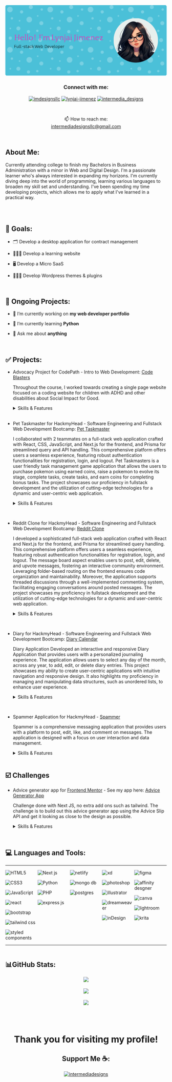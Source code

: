 <p align="center">

  <img src="banner.png" />

</p>


<h3 align="center">Connect with me:</h3>
<p align="center">
<a href="https://twitter.com/imdesignsllc" target="blank"><img align="center" src="https://raw.githubusercontent.com/rahuldkjain/github-profile-readme-generator/master/src/images/icons/Social/twitter.svg" alt="imdesignsllc" height="30" width="40" /></a>
<a href="https://linkedin.com/in/lynjai-jimenez" target="blank"><img align="center" src="https://raw.githubusercontent.com/rahuldkjain/github-profile-readme-generator/master/src/images/icons/Social/linked-in-alt.svg" alt="lynjai-jimenez" height="30" width="40" /></a>
<a href="https://instagram.com/intermedia_designs" target="blank"><img align="center" src="https://raw.githubusercontent.com/rahuldkjain/github-profile-readme-generator/master/src/images/icons/Social/instagram.svg" alt="intermedia_designs" height="30" width="40" /></a>
</p>
<br/>
<p align="center">📫 How to reach me: <br/> <a href="mailto:intermediadesignsllc@gmail.com" target="_blank" alt="email">intermediadesignsllc@gmail.com</a></p>
<br/>

<h2>About Me:</h2>
Currently attending college to finish my Bachelors in Business Administration with a minor in Web and Digital Design. I'm a passionate learner who's always interested in expanding my horizons. I'm currently diving deep into the world of programming, learning various languages to broaden my skill set and understanding. I've been spending my time developing projects, which allows me to apply what I've learned in a practical way. 

<br/><br/>
<h2>🌟 Goals:</h2>

- 🗂️ Develop a desktop application for contract management
  
- 👩🏻‍🏫 Develop a learning website

- 🖥️ Develop a Micro SaaS

- 👩🏻‍💻 Develop Wordpress themes & plugins

<br/>
<h2>🚧 Ongoing Projects:</h2>

- 🔭 I’m currently working on **my web developer portfolio**

- 🌱 I’m currently learning **Python**

- 💬 Ask me about **anything**

<br/>
  
<h2>✅ Projects:</h2>

- Advocacy Project for CodePath - Intro to Web Development: 
  <a href="https://codeblasters.netlify.app/" target="_blank">Code Blasters</a>
  <p>Throughout the course, I worked towards creating a single page website focused on a coding website for children with ADHD and other disabilities about Social Impact for Good.</p>
  <details>
  <summary>Skills & Features</summary>
  <br>
  
  - HTML
  - JavaScript
  - Vanilla CSS
  - Light & Dark Mode
  - Responsive NavBar

  </details>
  <br>

- Pet Taskmaster for HackmyHead - Software Engineering and Fullstack Web Development Bootcamp:  <a href="https://pettaskmaster.netlify.app/" target="_blank">Pet Taskmaster</a>
  <p>I collaborated with 2 teammates on a full-stack web application crafted with React, CSS, JavaScript, and Next.js for the frontend, and Prisma for streamlined query and API handling. This comprehensive platform offers users a seamless experience, featuring robust authentication functionalities for registration, login, and logout. Pet Taskmasters is a user friendly task management game application that allows the users to purchase pokemon using earned coins, raise a pokemon to evolve its stage, complete tasks, create tasks, and earn coins for completing bonus tasks. The project showcases our proficiency in fullstack development and the utilization of cutting-edge technologies for a dynamic and user-centric web application.</p>

    <details>
    <summary>Skills & Features</summary>
    <br>
    
    - HTML
    - JavaScript
    - Vanilla CSS
    - React
    - Next js
    - Prisma ORM
    - Netlify
    - Neon Postgres
    - Pokemon API - <a href="https://pokeapi.co/#google_vignette" target="_blank">Pokemon API Website</a>
    - YouTube Video: <a href="https://youtu.be/ePmjyNAOpHU" target="_blank">Pet Taskmaster Video</a>
    - GitHub Repo: <a href="https://github.com/DanielL87/capstone-next.git" target="_blank">Team Lead Pet TaskMaster Repository</a>
    <br>

    <p><strong>Shout out to David & Moreen</strong>, 2 of the best teammates to work with on a project!</p>
  
    </details>

<br>


- Reddit Clone for HackmyHead - Software Engineering and Fullstack Web Development Bootcamp:  <a href="https://redditclonehmh.netlify.app/" target="_blank">Reddit Clone</a>
  <p>I developed a sophisticated full-stack web application crafted with React and Next.js for the frontend, and Prisma for streamlined query handling. This comprehensive platform offers users a seamless experience, featuring robust authentication functionalities for registration, login, and logout. The message board aspect enables users to post, edit, delete, and upvote messages, fostering an interactive community environment. Leveraging folder-based routing on the frontend ensures code organization and maintainability. Moreover, the application supports threaded discussions through a well-implemented commenting system, facilitating engaging conversations around posted messages. The project showcases my proficiency in fullstack development and the utilization of cutting-edge technologies for a dynamic and user-centric web application.</p>

    <details>
    <summary>Skills & Features</summary>
    <br>
    
    - HTML
    - JavaScript
    - Vanilla CSS
    - React
    - Next js
    - Prisma ORM
    - Netlify
    - Neon Postgres
  
    </details>
<br>

- Diary for HackmyHead - Software Engineering and Fullstack Web Development Bootcamp: <a href="https://diaryhmh.netlify.app/">Diary Calendar</a>
  <p>Diary Application Developed an interactive and responsive Diary Application that provides users with a personalized journaling experience. The application allows users to select any day of the month, across any year, to add, edit, or delete diary entries.  This project showcases my ability to create user-centric applications with intuitive navigation and responsive design. It also highlights my proficiency in managing and manipulating data structures, such as unordered lists, to enhance user experience.</p>
  
    <details>
  <summary>Skills & Features</summary>
  <br> 
  <ul>
    <li><b>Skills:</b>
      <ul>
        <li>HTML</li>
        <li>JavaScript</li>
        <li>Vanilla CSS</li>
        <li>React</li>
        <li>Next js</li>
        <li>Netlify</li>
      </ul>
    </li>
    <br>
    <li><b>Key Features:</b>
      <ul>
        <li>Implemented a user-friendly interface that enables users to easily navigate through the calendar and manage their diary entries</li>
        <li>Developed a feature that displays all entries of a selected day in an unordered list (UL), providing a comprehensive view of the day’s entries</li>
        <li>Incorporated functionality to delete any entry within the month, enhancing user control over their diary content</li>
        <li>Implemented a seamless transition between years. When navigating the calendar, clicking ‘next’ in December loops back to January of the following year, and vice versa</li>
      </ul>
    </li>
    <br>
    <li><b>Bonus Features:</b>
      <ul>
        <li>Enhanced the application’s usability by ensuring it remains fully functional and visually consistent when adjusting the screen size, demonstrating effective responsive design principles</li>
      </ul>
    </li>
  </ul>
</details>
<br>

- Spammer Application for HackmyHead - <a href="https://spammerproject.netlify.app/">Spammer</a>

  <p>Spammer is a comprehensive messaging application that provides users with a platform to post, edit, like, and comment on messages. The application is designed with a focus on user interaction and data management.</p>

  <details>
  <summary>Skills & Features</summary>
  <br>
    <ul>
      <li>**View All Messages**: Users can view a list of all messages, enhancing the accessibility of content.</li>
      <li>**Post New Messages**: Users can post new messages, fostering user engagement and content creation.</li>
      <li>**Edit and Delete Messages**: Users have the ability to delete or edit any message, providing them with control over their content.</li>
      <li>**Like Feature**: A 'like' feature has been added to messages, allowing users to express their appreciation for other users’ content.</li>
      <li>**Commenting System**: A commenting system has been developed where users can post comments to any message, promoting user interaction.</li>
      <li>**Comprehensive View**: Each message lists all its associated comments, providing a comprehensive view of the discussion.</li>
    </ul>
  <br>
    - <b>Technical Details</b>
    <br>
      <p>The application is integrated with API routing to manage the flow of data between the server and the client. It utilizes Prisma, an open-source database toolkit, to handle database operations.</p>
    <br>
    - <b>Conclusion</b>
    <br>
      <p>This project showcases my proficiency in developing interactive applications and managing complex data structures. It also highlights my ability to integrate third-party tools for efficient data management and routing.</p>
  </details>
  <br>

<h2>☑️ Challenges</h2>

- Advice generator app for <a href="https://www.frontendmentor.io/challenges/advice-generator-app-QdUG-13db" target="_blank">Frontend Mentor</a> - See my app here: <a href="https://advicegenappchallenge.netlify.app/" target="_blank">Advice Generator App</a>
  <p>Challenge done with Next JS, no extra add ons such as tailwind. The challenge is to build out this advice generator app using the Advice Slip API and get it looking as close to the design as possible.</p>

  <details>
  <summary>Skills & Features</summary>
  <br>
  <ul>
    <li>HTML</li>
    <li>JavaScript</li>
    <li>Vanilla CSS</li>
    <li>React</li>
    <li>Next js</li>
    <li>Netlify</li>
    <li>API</li>
  </ul>
</details>

<br/>

<h2 align="left">💻 Languages and Tools:</h2>


<table style="width: 100%; border-collapse: collapse; border: none; margin: 0; padding: 0; align: center;">
  <tr style="border: none;">
    <td width="20%" style="border: none; vertical-align: top; padding: 0;">
      <div style="list-style-type: none; padding: 0; margin: 0;">
      <p><img src="https://img.shields.io/badge/html5-%23E34F26.svg?style=for-the-badge&logo=html5&logoColor=white" alt="HTML5" /></p>
      <p><img src="https://img.shields.io/badge/css3-%231572B6.svg?style=for-the-badge&logo=css3&logoColor=white" alt="CSS3" /></p>
      <p><img src="https://img.shields.io/badge/javascript-%23323330.svg?style=for-the-badge&logo=javascript&logoColor=%23F7DF1E" alt="JavaScript" /></p>
      <p><img src="https://img.shields.io/badge/react-%2320232a.svg?style=for-the-badge&logo=react&logoColor=%2361DAFB" alt="react" /></p>
      <p><img src="https://img.shields.io/badge/bootstrap-%23563D7C.svg?style=for-the-badge&logo=bootstrap&logoColor=white" alt="bootstrap" /></p>
      <p><img src="https://img.shields.io/badge/tailwindcss-%2338B2AC.svg?style=for-the-badge&logo=tailwind-css&logoColor=white" alt="tailwind css" /></p>
      <p><img src="https://img.shields.io/badge/styled--components-DB7093?style=for-the-badge&logo=styled-components&logoColor=white" alt="styled components" /></p>
      </div>
    </td>
    <td width="20%" style="border: none; vertical-align: top; padding: 0;">
      <div style="list-style-type: none; padding: 0; margin: 0;">
      <p><img src="https://img.shields.io/badge/Next-black?style=for-the-badge&logo=next.js&logoColor=white" alt="Next js" /></p>
      <p><img src="https://img.shields.io/badge/python-3670A0?style=for-the-badge&logo=python&logoColor=ffdd54" alt="Python" /></p>
      <p><img src="https://img.shields.io/badge/php-%23777BB4.svg?style=for-the-badge&logo=php&logoColor=white" alt="PHP" /></p>
      <p><img src="https://img.shields.io/badge/express.js-%23404d59.svg?style=for-the-badge&logo=express&logoColor=%2361DAFB" alt="express js" /></p>
      </div>
    </td>
    <td width="20%" style="border: none; vertical-align: top; padding: 0;">
      <div style="list-style-type: none; padding: 0; margin: 0;">
      <p><img src="https://img.shields.io/badge/netlify-%23000000.svg?style=for-the-badge&logo=netlify&logoColor=#00C7B7" alt="netlify" /></p>
      <p><img src="https://img.shields.io/badge/MongoDB-%234ea94b.svg?style=for-the-badge&logo=mongodb&logoColor=white" alt="mongo db" /></p>
      <p><img src="https://img.shields.io/badge/postgres-%23316192.svg?style=for-the-badge&logo=postgresql&logoColor=white" alt="postgres" /></p>
      </div>
    </td>
    <td width="20%" style="border: none; vertical-align: top; padding: 0;">
      <div style="list-style-type: none; padding: 0; margin: 0;">
      <p><img src="https://img.shields.io/badge/Adobe%20XD-470137?style=for-the-badge&logo=Adobe%20XD&logoColor=#FF61F6" alt="xd" /></p>
      <p><img src="https://img.shields.io/badge/adobephotoshop-%2331A8FF.svg?style=for-the-badge&logo=adobephotoshop&logoColor=white" alt="photoshop" /></p>
      <p><img src="https://img.shields.io/badge/adobeillustrator-%23FF9A00.svg?style=for-the-badge&logo=adobeillustrator&logoColor=white" alt="illustrator" /></p>
      <p><img src="https://img.shields.io/badge/Adobe%20Dreamweaver-FF61F6.svg?style=for-the-badge&logo=Adobe%20Dreamweaver&logoColor=white" alt="dreamweaver" /></p>
        <p><img src="https://img.shields.io/badge/Adobe%20InDesign-49021F?style=for-the-badge&logo=adobeindesign&logoColor=white" alt="inDesign" /></p>
      </div>
    </td>
    <td width="20%" style="border: none; vertical-align: top; padding: 0;">
      <div style="list-style-type: none; padding: 0; margin: 0;">
      <p><img src="https://img.shields.io/badge/figma-%23F24E1E.svg?style=for-the-badge&logo=figma&logoColor=white" alt="figma" /></p>
      <p><img src="https://img.shields.io/badge/affinitydesginer-%231B72BE.svg?style=for-the-badge&logo=affinity-designer&logoColor=white" alt="affinity desgner" /></p>
      <p><img src="https://img.shields.io/badge/Canva-%2300C4CC.svg?style=for-the-badge&logo=Canva&logoColor=white" alt="canva" /></p>
      <p><img src="https://img.shields.io/badge/Adobe%20Lightroom-31A8FF.svg?style=for-the-badge&logo=Adobe%20Lightroom&logoColor=white" alt="lightroom" /></p>
      <p><img src="https://img.shields.io/badge/Krita-203759?style=for-the-badge&logo=krita&logoColor=EEF37B)" alt="krita" /></p>
      </div>
    </td>
  </tr>
</table>

<br/>

<h2>📊GitHub Stats:</h2>
<p align="center">

  <img src="https://github-readme-stats.vercel.app/api?username=IntermediaDesigns&theme=midnight-purple&hide_border=false&include_all_commits=false&count_private=false" />
  <br/>  <br/>
  <img src="https://github-readme-streak-stats.herokuapp.com/?user=IntermediaDesigns&theme=midnight-purple&hide_border=false" />
  <br/>  <br/>
  <img src="https://github-readme-stats.vercel.app/api/top-langs/?username=IntermediaDesigns&theme=midnight-purple&hide_border=false&include_all_commits=false&count_private=false&layout=compact" />
</p>
<br><br>

<h1 align="center">Thank you for visiting my profile!</h1>
<h2 align="center">Support Me ☕:</h2>
<p align="center"><a href="https://www.buymeacoffee.com/intermediadesigns"> <img align="center" src="https://cdn.buymeacoffee.com/buttons/v2/default-yellow.png" height="50" width="210" alt="intermediadesigns" /></a></p><br><br>
